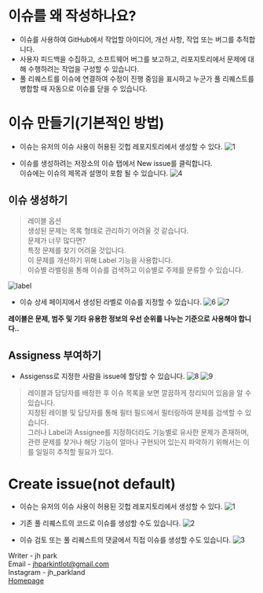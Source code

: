 # 이슈를 왜 작성하나요?

- 이슈를 사용하여 GitHub에서 작업할 아이디어, 개선 사항, 작업 또는 버그를 추적합니다.
- 사용자 피드백을 수집하고, 소프트웨어 버그를 보고하고, 리포지토리에서 문제에 대해 수행하려는 작업을 구성할 수 있습니다.
- 풀 리퀘스트를 이슈에 연결하여 수정이 진행 중임을 표시하고 누군가 풀 리퀘스트를 병합할 때 자동으로 이슈를 닫을 수 있습니다.


# 이슈 만들기(기본적인 방법)
- 이슈는 유저의 이슈 사용이 허용된 깃헙 레포지토리에서 생성할 수 있다.
![1](https://yagom.net/wp-content/uploads/hm_bbpui/7448/jodatqfsl12k6nv2maqeg1j4lhw0m2vg.png)

- 이슈를 생성하려는 저장소의 이슈 탭에서 New issue를 클릭합니다.  
이슈에는 이슈의 제목과 설명이 포함 될 수 있습니다.
![4](https://yagom.net/wp-content/uploads/hm_bbpui/7448/fdaxdf1v25gsx0tpe1s5763d9uzei211.png)



## 이슈 생성하기

> 레이블 옵션   
생성된 문제는 목록 형태로 관리하기 어려울 것 같습니다.  
문제가 너무 많다면?  
특정 문제를 찾기 어려울 것입니다.    
이 문제를 개선하기 위해 Label 기능을 사용합니다.  
이슈별 라벨링을 통해 이슈를 검색하고 이슈별로 주제를 분류할 수 있습니다.  

![label](https://yagom.net/wp-content/uploads/hm_bbpui/7448/hgfte6t104cxay1hht9w5k9cpklku5af.png)

- 이슈 상세 페이지에서 생성된 라벨로 이슈를 지정할 수 있습니다.
![6](https://yagom.net/wp-content/uploads/hm_bbpui/7448/ezkcvgn4mjlc3zr8h1p7w14mx63wh5dk.png)
![7](https://yagom.net/wp-content/uploads/hm_bbpui/7448/7rzvpkuwz40tj11pvvh8s7wpd2cb5xs1.png)

**레이블은 문제, 범주 및 기타 유용한 정보의 우선 순위를 나누는 기준으로 사용해야 합니다..**


## Assigness 부여하기

- Assigenss로 지정한 사람을 issue에 할당할 수 있습니다.
![8](https://yagom.net/wp-content/uploads/hm_bbpui/7448/idui4ibrq4j87nxwvimb2geuoua8my8z.png)
![9](https://yagom.net/wp-content/uploads/hm_bbpui/7448/6xf9z08r429g8qpwet4xaw884d9vp42w.png)
 
>레이블과 담당자를 배정한 후 이슈 목록을 보면 깔끔하게 정리되어 있음을 알 수 있습니다.  
지정된 레이블 및 담당자를 통해 필터 필드에서 필터링하여 문제를 검색할 수 있습니다.  
그러나 Label과 Assignee를 지정하더라도 기능별로 유사한 문제가 존재하며, 관련 문제를 찾거나 해당 기능이 얼마나 구현되어 있는지 파악하기 위해서는 이를 일일히 추적할 필요가 있다.


# Create issue(not default)

- 이슈는 유저의 이슈 사용이 허용된 깃헙 레포지토리에서 생성할 수 있다.
![1](https://yagom.net/wp-content/uploads/hm_bbpui/7448/jodatqfsl12k6nv2maqeg1j4lhw0m2vg.png)

- 기존 풀 리퀘스트의 코드로 이슈를 생성할 수도 있습니다.
![2](https://yagom.net/wp-content/uploads/hm_bbpui/7448/ptutb8rpnlvssjwk1itg1lni2s3xw3je.png)

- 이슈 검토 또는 풀 리퀘스트의 댓글에서 직접 이슈를 생성할 수도 있습니다.
 ![3](https://yagom.net/wp-content/uploads/hm_bbpui/7448/0q0nu8nxh8qrkgk922heaf3pgtu0vezk.png)

Writer - jh park  
Email - jhparkintlot@gmail.com  
Instagram - jh_parkland  
[Homepage](https://www.jhpark.org/)
